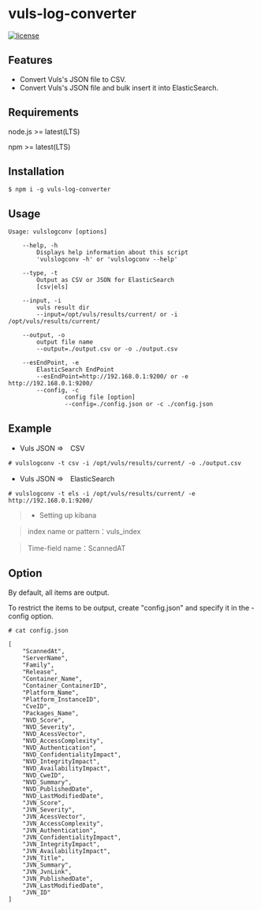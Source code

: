 # vuls-log-converter


[![license](https://img.shields.io/github/license/usiusi360/zabirepo.svg?style=flat-square)](https://github.com/usiusi360/vuls-log-converter/blob/master/LICENSE.txt)

## Features
- Convert Vuls's JSON file to CSV.
- Convert Vuls's JSON file and bulk insert it into ElasticSearch.


## Requirements
node.js >= latest(LTS)

npm     >= latest(LTS)

## Installation

```
$ npm i -g vuls-log-converter
```

## Usage

```
Usage: vulslogconv [options]

	--help, -h
		Displays help information about this script
		'vulslogconv -h' or 'vulslogconv --help'

	--type, -t
		Output as CSV or JSON for ElasticSearch
		[csv|els]

	--input, -i
		vuls result dir
		--input=/opt/vuls/results/current/ or -i /opt/vuls/results/current/

	--output, -o
		output file name
		--output=./output.csv or -o ./output.csv

	--esEndPoint, -e
		ElasticSearch EndPoint
		--esEndPoint=http://192.168.0.1:9200/ or -e http://192.168.0.1:9200/
        --config, -c
                config file [option]
                --config=./config.json or -c ./config.json
```

## Example

- Vuls JSON ⇒　CSV
```
# vulslogconv -t csv -i /opt/vuls/results/current/ -o ./output.csv
```

- Vuls JSON ⇒　ElasticSearch
```
# vulslogconv -t els -i /opt/vuls/results/current/ -e http://192.168.0.1:9200/
```

> + Setting up kibana

> index name or pattern：vuls_index

> Time-field name：ScannedAT


## Option

By default, all items are output.

To restrict the items to be output, create "config.json" and specify it in the - config option.

```
# cat config.json 

[
    "ScannedAt",
    "ServerName",
    "Family",
    "Release",
    "Container_Name",
    "Container_ContainerID",
    "Platform_Name",
    "Platform_InstanceID",
    "CveID",
    "Packages_Name",
    "NVD_Score",
    "NVD_Severity",
    "NVD_AcessVector",
    "NVD_AccessComplexity",
    "NVD_Authentication",
    "NVD_ConfidentialityImpact",
    "NVD_IntegrityImpact",
    "NVD_AvailabilityImpact",
    "NVD_CweID",
    "NVD_Summary",
    "NVD_PublishedDate",
    "NVD_LastModifiedDate",
    "JVN_Score",
    "JVN_Severity",
    "JVN_AcessVector",
    "JVN_AccessComplexity",
    "JVN_Authentication",
    "JVN_ConfidentialityImpact",
    "JVN_IntegrityImpact",
    "JVN_AvailabilityImpact",
    "JVN_Title",
    "JVN_Summary",
    "JVN_JvnLink",
    "JVN_PublishedDate",
    "JVN_LastModifiedDate",
    "JVN_ID"
]

```
